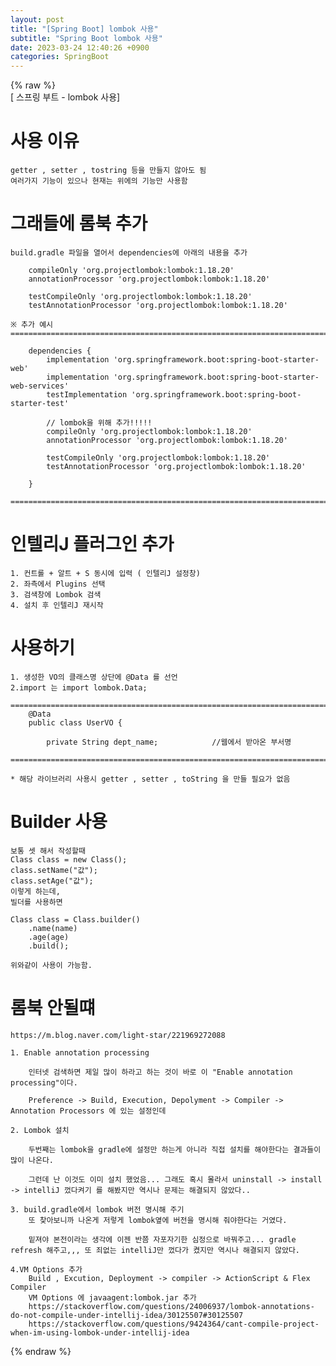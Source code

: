 ```yaml
---  
layout: post  
title: "[Spring Boot] lombok 사용"  
subtitle: "Spring Boot lombok 사용"  
date: 2023-03-24 12:40:26 +0900  
categories: SpringBoot  
---  
```

{% raw %}  
[ 스프링 부트 - lombok 사용]  
  
# 사용 이유  
	getter , setter , tostring 등을 만들지 않아도 됨  
	여러가지 기능이 있으나 현재는 위에의 기능만 사용함  
  
# 그래들에 롬북 추가  
  
	build.gradle 파일을 열어서 dependencies에 아래의 내용을 추가  
  
		compileOnly 'org.projectlombok:lombok:1.18.20'  
		annotationProcessor 'org.projectlombok:lombok:1.18.20'  
  
		testCompileOnly 'org.projectlombok:lombok:1.18.20'  
		testAnnotationProcessor 'org.projectlombok:lombok:1.18.20'  
  
	※ 추가 예시  
	=====================================================================================================================================================  
  
		dependencies {  
			implementation 'org.springframework.boot:spring-boot-starter-web'  
			implementation 'org.springframework.boot:spring-boot-starter-web-services'  
			testImplementation 'org.springframework.boot:spring-boot-starter-test'  
  
			// lombok을 위해 추가!!!!!  
			compileOnly 'org.projectlombok:lombok:1.18.20'  
			annotationProcessor 'org.projectlombok:lombok:1.18.20'  
  
			testCompileOnly 'org.projectlombok:lombok:1.18.20'  
			testAnnotationProcessor 'org.projectlombok:lombok:1.18.20'  
  
		}  
  
	=====================================================================================================================================================  
  
# 인텔리J 플러그인 추가  
  
	1. 컨트롤 + 알트 + S 동시에 입력 ( 인텔리J 설정창)  
	2. 좌측에서 Plugins 선택  
	3. 검색창에 Lombok 검색  
	4. 설치 후 인텔리J 재시작  
  
# 사용하기  
  
	1. 생성한 VO의 클래스명 상단에 @Data 를 선언  
	2.import 는 import lombok.Data;  
  
	=====================================================================================================================================================  
		@Data  
		public class UserVO {  
  
			private String dept_name;            //웹에서 받아온 부서명  
  
	=====================================================================================================================================================  
  
	* 해당 라이브러리 사용시 getter , setter , toString 을 만들 필요가 없음  
  
# Builder 사용  
  
	보통 셋 해서 작성할때  
	Class class = new Class();  
	class.setName("값");  
	class.setAge("값");  
	이렇게 하는데,  
	빌더를 사용하면  
  
	Class class = Class.builder()  
		.name(name)  
		.age(age)  
		.build();  
  
	위와같이 사용이 가능함.  
  
# 롬북 안될떄  
  
	https://m.blog.naver.com/light-star/221969272088  
  
	1. Enable annotation processing  
  
		인터넷 검색하면 제일 많이 하라고 하는 것이 바로 이 "Enable annotation processing"이다.  
  
		Preference -> Build, Execution, Depolyment -> Compiler -> Annotation Processors 에 있는 설정인데  
  
	2. Lombok 설치  
  
		두번째는 lombok을 gradle에 설정만 하는게 아니라 직접 설치를 해야한다는 결과들이 많이 나온다.  
  
		그런데 난 이것도 이미 설치 했었음... 그래도 혹시 몰라서 uninstall -> install -> intelliJ 껐다켜기 를 해봤지만 역시나 문제는 해결되지 않았다..  
  
	3. build.gradle에서 lombok 버전 명시해 주기  
		또 찾아보니까 나온게 저렇게 lombok옆에 버전을 명시해 줘야한다는 거였다.  
  
		밑져야 본전이라는 생각에 이젠 반쯤 자포자기한 심정으로 바꿔주고... gradle refresh 해주고,,, 또 죄없는 intelliJ만 껐다가 켰지만 역시나 해결되지 않았다.  
  
	4.VM Options 추가  
		Build , Excution, Deployment -> compiler -> ActionScript & Flex Compiler  
		VM Options 에 javaagent:lombok.jar 추가  
		https://stackoverflow.com/questions/24006937/lombok-annotations-do-not-compile-under-intellij-idea/30125507#30125507  
		https://stackoverflow.com/questions/9424364/cant-compile-project-when-im-using-lombok-under-intellij-idea  
{% endraw %}